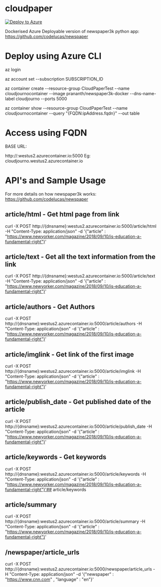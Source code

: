 # cloudpaper
[![Deploy to Azure](http://azuredeploy.net/deploybutton.png)](https://azuredeploy.net/)

Dockerised Azure Deployable version of newspaper3k python app: https://github.com/codelucas/newspaper 

# Deploy using Azure CLI

az login

az account set --subscription SUBSCRIPTION_ID

az container create --resource-group CloudPaperTest --name cloudjournocontainer --image prananth/newspaper3k-docker --dns-name-label cloudjourno --ports 5000

az container show --resource-group CloudPaperTest --name cloudjournocontainer --query "{FQDN:ipAddress.fqdn}" --out table

# Access using FQDN

BASE URL: 

http://<dnsname>:westus2.azurecontainer.io:5000
Eg: cloudjourno.westus2.azurecontainer.io 

# API's and Sample Usage

For more details on how newspaper3k works: https://github.com/codelucas/newspaper

## article/html -  Get html page from link

curl -X POST http://{dnsname}:westus2.azurecontainer.io:5000/article/html -H "Content-Type: application/json" 
-d '{"article" : "https://www.newyorker.com/magazine/2018/09/10/is-education-a-fundamental-right"}'

## article/text - Get all the text information from the link

curl -X POST http://{dnsname}:westus2.azurecontainer.io:5000/article/text -H "Content-Type: application/json" 
-d '{"article" : "https://www.newyorker.com/magazine/2018/09/10/is-education-a-fundamental-right"}'

## article/authors - Get Authors

curl -X POST http://{dnsname}:westus2.azurecontainer.io:5000/article/authors -H "Content-Type: application/json" 
-d '{"article" : "https://www.newyorker.com/magazine/2018/09/10/is-education-a-fundamental-right"}'

## article/imglink - Get link of the first image

curl -X POST http://{dnsname}:westus2.azurecontainer.io:5000/article/imglink -H "Content-Type: application/json" 
-d '{"article" : "https://www.newyorker.com/magazine/2018/09/10/is-education-a-fundamental-right"}'

## article/publish_date - Get published date of the article

curl -X POST http://{dnsname}:westus2.azurecontainer.io:5000/article/publish_date -H "Content-Type: application/json" 
-d '{"article" : "https://www.newyorker.com/magazine/2018/09/10/is-education-a-fundamental-right"}'

## article/keywords - Get keywords

curl -X POST http://{dnsname}:westus2.azurecontainer.io:5000/article/keywords -H "Content-Type: application/json" 
-d '{"article" : "https://www.newyorker.com/magazine/2018/09/10/is-education-a-fundamental-right"}'## article/keywords

## article/summary

curl -X POST http://{dnsname}:westus2.azurecontainer.io:5000/article/summary -H "Content-Type: application/json" 
-d '{"article" : "https://www.newyorker.com/magazine/2018/09/10/is-education-a-fundamental-right"}'

## /newspaper/article_urls

curl -X POST http://{dnsname}:westus2.azurecontainer.io:5000/newspaper/article_urls -H "Content-Type: application/json" 
-d '{"newspaper" : "https://www.cnn.com" , "language" : "en"}'